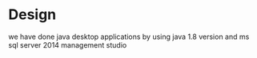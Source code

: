 # Design
we have done java desktop applications by using java 1.8 version and ms sql server 2014 management studio

